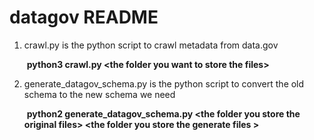 # datagov README

1. crawl.py is the python script to crawl metadata from data.gov

   ​	**python3 crawl.py \<the folder you want to store the files>**

2. generate_datagov_schema.py is the python script to convert the old schema to the new schema we need

   ​	**python2 generate_datagov_schema.py \<the folder you store the original files> \<the folder you store the generate files >**

